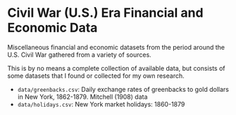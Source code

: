 # Civil War (U.S.) Era Financial and Economic Data

Miscellaneous financial and economic datasets from the period around the U.S. Civil War gathered from a variety of sources.

This is by no means a complete collection of available data, but consists of some datasets that I found or collected for my own research.


- `data/greenbacks.csv`: Daily exchange rates of greenbacks to gold dollars in New York, 1862-1879. Mitchell (1908) data
- `data/holidays.csv`: New York market holidays: 1860-1879

